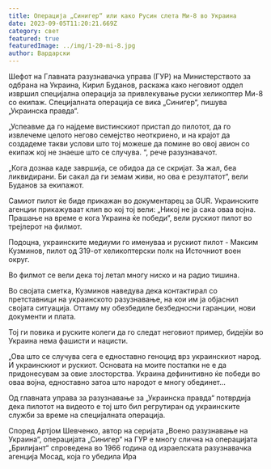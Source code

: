 ```yaml
---
title: Операција „Синигер“ или како Русин слета Ми-8 во Украина
date: 2023-09-05T11:20:21.669Z
category: свет
featured: true
featuredImage: ../img/1-20-mi-8.jpg
author: Вардарски
---
```

Шефот на Главната разузнавачка управа (ГУР) на Министерството за одбрана на Украина, Кирил Буданов, раскажа како неговиот оддел извршил специјална операција за привлекување руски хеликоптер Ми-8 со екипаж. Специјалната операција се вика „Синигер“, пишува „Украинска правда“.

„Успеавме да го најдеме вистинскиот пристап до пилотот, да го извлечеме целото негово семејство неоткриено, и на крајот да создадеме такви услови што тој можеше да помине во овој авион со екипаж кој не знаеше што се случува. “, рече разузнавачот.

„Кога дознаа каде завршија, се обидоа да се скријат. За жал, беа ликвидирани. Би сакал да ги земам живи, но ова е резултатот“, вели Буданов за екипажот.

Самиот пилот ќе биде прикажан во документарец за GUR. Украинските агенции прикажуваат клип во кој тој вели: „Никој не ја сака оваа војна. Прашање на време е кога Украина ќе победи“, вели рускиот пилот во трејлерот на филмот.

Подоцна, украинските медиуми го именуваа и рускиот пилот - Максим Кузминов, пилот од 319-от хеликоптерски полк на Источниот воен округ.

Во филмот се вели дека тој летал многу ниско и на радио тишина.

Во својата сметка, Кузминов наведува дека контактирал со претставници на украинското разузнавање, на кои им ја објаснил својата ситуација. Оттаму му обезбедиле безбедносни гаранции, нови документи и плата.

Тој ги повика и руските колеги да го следат неговиот пример, бидејќи во Украина нема фашисти и нацисти.

„Ова што се случува сега е едноставно геноцид врз украинскиот народ. И украинскиот и рускиот. Основата на моите постапки не е да придонесувам за овие злосторства. Украина дефинитивно ќе победи во оваа војна, едноставно затоа што народот е многу обединет...

Од главната управа за разузнавање за „Украинска правда“ потврдија дека пилотот на видеото е тој што бил регрутиран од украинските служби за време на специјалната операција.

Според Артјом Шевченко, автор на серијата „Воено разузнавање на Украина“, операцијата „Синигер“ на ГУР е многу слична на операцијата „Брилијант“ спроведена во 1966 година од израелската разузнавачка агенција Мосад, која го убедила Ира